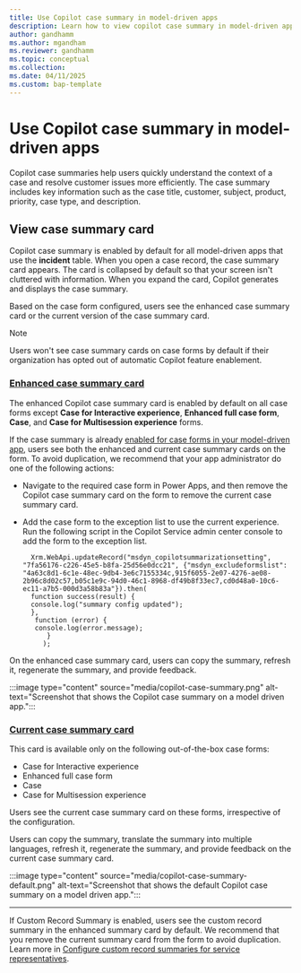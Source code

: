 ```yaml
---
title: Use Copilot case summary in model-driven apps
description: Learn how to view copilot case summary in model-driven apps.
author: gandhamm
ms.author: mgandham
ms.reviewer: gandhamm
ms.topic: conceptual 
ms.collection: 
ms.date: 04/11/2025
ms.custom: bap-template 
---
```


# Use Copilot case summary in model-driven apps

Copilot case summaries help users quickly understand the context of a case and resolve customer issues more efficiently. The case summary includes key information such as the case title, customer, subject, product, priority, case type, and description.

## View case summary card

Copilot case summary is enabled by default for all model-driven apps that use the **incident** table. When you open a case record, the case summary card appears. The card is collapsed by default so that your screen isn't cluttered with information. When you expand the card, Copilot generates and displays the case summary.

Based on the case form configured, users see the enhanced case summary card or the current version of the case summary card.

> [!NOTE]
> Users won't see case summary cards on case forms by default if their organization has opted out of automatic Copilot feature enablement.

 ### [Enhanced case summary card](#tab/enhancedcasesummarycard)

 The enhanced Copilot case summary card is enabled by default on all case forms except **Case for Interactive experience**, **Enhanced full case form**, **Case**, and **Case for Multisession experience** forms.

 If the case summary is already [enabled for case forms in your model-driven app](/dynamics365/customer-service/administer/copilot-powerapps-settings), users see both the enhanced and current case summary cards on the form. To avoid duplication, we recommend that your app administrator do one of the following actions:
   - Navigate to the required case form in Power Apps, and then remove the Copilot case summary card on the form to remove the current case summary card.
   -  Add the case form to the exception list to use the current experience. Run the following script in the Copilot Service admin center console to add the form to the exception list.

        ```
          Xrm.WebApi.updateRecord("msdyn_copilotsummarizationsetting", "7fa56176-c226-45e5-b8fa-25d56e0dcc21", {"msdyn_excludeformslist": "4a63c8d1-6c1e-48ec-9db4-3e6c7155334c,915f6055-2e07-4276-ae08-2b96c8d02c57,b05c1e9c-94d0-46c1-8968-df49b8f33ec7,cd0d48a0-10c6-ec11-a7b5-000d3a58b83a"}).then(
          function success(result) {
          console.log("summary config updated");
          },
           function (error) {
           console.log(error.message);
              }
             );   
        ```  

 On the enhanced case summary card, users can copy the summary, refresh it, regenerate the summary, and provide feedback.

   :::image type="content" source="media/copilot-case-summary.png" alt-text="Screenshot that shows the Copilot case summary on a model driven app.":::
    
  ### [Current case summary card](#tab/casesummarycard)

   This card is available only on the following out-of-the-box case forms:

   - Case for Interactive experience
   - Enhanced full case form
   - Case
   - Case for Multisession experience
 
   Users see the current case summary card on these forms, irrespective of the configuration.
 
  Users can copy the summary, translate the summary into multiple languages, refresh it, regenerate the summary, and provide feedback on the current case summary card.

   :::image type="content" source="media/copilot-case-summary-default.png" alt-text="Screenshot that shows the default Copilot case summary on a model driven app.":::

---

If Custom Record Summary is enabled, users see the custom record summary in the enhanced summary card by default. We recommend that you remove the current summary card from the form to avoid duplication. Learn more in [Configure custom record summaries for service representatives](/dynamics365/customer-service/administer/copilot-enable-custom-record-summaries).

